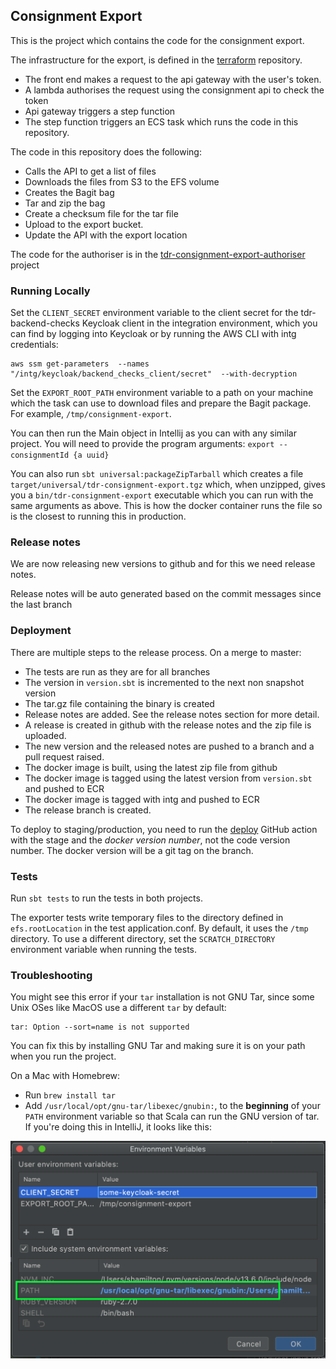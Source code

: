 ## Consignment Export
This is the project which contains the code for the consignment export. 

The infrastructure for the export, is defined in the [terraform]("https://github.com/nationalarchives/tdr-terraform-environments") repository.
* The front end makes a request to the api gateway with the user's token.
* A lambda authorises the request using the consignment api to check the token
* Api gateway triggers a step function
* The step function triggers an ECS task which runs the code in this repository.

The code in this repository does the following:
* Calls the API to get a list of files
* Downloads the files from S3 to the EFS volume
* Creates the Bagit bag
* Tar and zip the bag
* Create a checksum file for the tar file
* Upload to the export bucket.
* Update the API with the export location

The code for the authoriser is in the [tdr-consignment-export-authoriser](https://github.com/nationalarchives/tdr-consignment-export-authoriser) project


### Running Locally

Set the `CLIENT_SECRET` environment variable to the client secret for the tdr-backend-checks Keycloak client in the integration environment, which you can find by logging into Keycloak or by running the AWS CLI with intg credentials:

```
aws ssm get-parameters  --names "/intg/keycloak/backend_checks_client/secret"  --with-decryption
```

Set the `EXPORT_ROOT_PATH` environment variable to a path on your machine which the task can use to download files and prepare the Bagit package. For example, `/tmp/consignment-export`.

You can then run the Main object in Intellij as you can with any similar project. You will need to provide the program arguments: `export --consignmentId {a uuid}`

You can also run `sbt universal:packageZipTarball` which creates a file `target/universal/tdr-consignment-export.tgz` which, when unzipped, gives you a `bin/tdr-consignment-export` executable which you can run with the same arguments as above. This is how the docker container runs the file so is the closest to running this in production.

### Release notes
We are now releasing new versions to github and for this we need release notes. 

Release notes will be auto generated based on the commit messages since the last branch 

### Deployment
There are multiple steps to the release process. On a merge to master:
* The tests are run as they are for all branches
* The version in `version.sbt` is incremented to the next non snapshot version
* The tar.gz file containing the binary is created
* Release notes are added. See the release notes section for more detail.
* A release is created in github with the release notes and the zip file is uploaded.
* The new version and the released notes are pushed to a branch and a pull request raised.
* The docker image is built, using the latest zip file from github
* The docker image is tagged using the latest version from `version.sbt` and pushed to ECR
* The docker image is tagged with intg and pushed to ECR
* The release branch is created.


To deploy to staging/production, you need to run the [deploy](https://github.com/nationalarchives/tdr-consignment-export/actions/workflows/deploy.yml) GitHub action with the stage and the <em>docker version number</em>, not the code version number. The docker version will be a git tag on the branch.

### Tests

Run `sbt tests` to run the tests in both projects.

The exporter tests write temporary files to the directory defined in `efs.rootLocation` in the test application.conf. By default, it uses the `/tmp` directory. To use a different directory, set the `SCRATCH_DIRECTORY` environment variable when running the tests.

### Troubleshooting

You might see this error if your `tar` installation is not GNU Tar, since some Unix OSes like MacOS use a different `tar` by default:

```
tar: Option --sort=name is not supported
```

You can fix this by installing GNU Tar and making sure it is on your path when you run the project.

On a Mac with Homebrew:

* Run `brew install tar`
* Add `/usr/local/opt/gnu-tar/libexec/gnubin:`, to the **beginning** of your `PATH` environment variable so that Scala can run the GNU version of tar. If you're  doing this in IntelliJ, it looks like this:

![](./docs/images/mac-tar-path.png)
